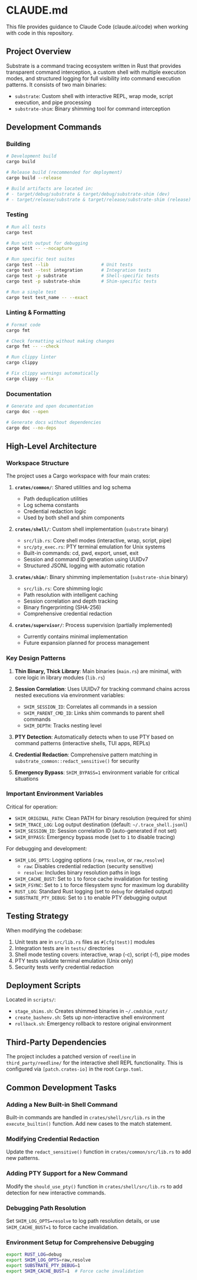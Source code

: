 # CLAUDE.md

This file provides guidance to Claude Code (claude.ai/code) when working with code in this repository.

## Project Overview

Substrate is a command tracing ecosystem written in Rust that provides transparent command interception, a custom shell with multiple execution modes, and structured logging for full visibility into command execution patterns. It consists of two main binaries:
- `substrate`: Custom shell with interactive REPL, wrap mode, script execution, and pipe processing
- `substrate-shim`: Binary shimming tool for command interception

## Development Commands

### Building
```bash
# Development build
cargo build

# Release build (recommended for deployment)
cargo build --release

# Build artifacts are located in:
# - target/debug/substrate & target/debug/substrate-shim (dev)
# - target/release/substrate & target/release/substrate-shim (release)
```

### Testing
```bash
# Run all tests
cargo test

# Run with output for debugging
cargo test -- --nocapture

# Run specific test suites
cargo test --lib                    # Unit tests
cargo test --test integration       # Integration tests
cargo test -p substrate             # Shell-specific tests
cargo test -p substrate-shim        # Shim-specific tests

# Run a single test
cargo test test_name -- --exact
```

### Linting & Formatting
```bash
# Format code
cargo fmt

# Check formatting without making changes
cargo fmt -- --check

# Run clippy linter
cargo clippy

# Fix clippy warnings automatically
cargo clippy --fix
```

### Documentation
```bash
# Generate and open documentation
cargo doc --open

# Generate docs without dependencies
cargo doc --no-deps
```

## High-Level Architecture

### Workspace Structure
The project uses a Cargo workspace with four main crates:

1. **`crates/common/`**: Shared utilities and log schema
   - Path deduplication utilities
   - Log schema constants
   - Credential redaction logic
   - Used by both shell and shim components

2. **`crates/shell/`**: Custom shell implementation (`substrate` binary)
   - `src/lib.rs`: Core shell modes (interactive, wrap, script, pipe)
   - `src/pty_exec.rs`: PTY terminal emulation for Unix systems
   - Built-in commands: cd, pwd, export, unset, exit
   - Session and command ID generation using UUIDv7
   - Structured JSONL logging with automatic rotation

3. **`crates/shim/`**: Binary shimming implementation (`substrate-shim` binary)
   - `src/lib.rs`: Core shimming logic
   - Path resolution with intelligent caching
   - Session correlation and depth tracking
   - Binary fingerprinting (SHA-256)
   - Comprehensive credential redaction

4. **`crates/supervisor/`**: Process supervision (partially implemented)
   - Currently contains minimal implementation
   - Future expansion planned for process management

### Key Design Patterns

1. **Thin Binary, Thick Library**: Main binaries (`main.rs`) are minimal, with core logic in library modules (`lib.rs`)

2. **Session Correlation**: Uses UUIDv7 for tracking command chains across nested executions via environment variables:
   - `SHIM_SESSION_ID`: Correlates all commands in a session
   - `SHIM_PARENT_CMD_ID`: Links shim commands to parent shell commands
   - `SHIM_DEPTH`: Tracks nesting level

3. **PTY Detection**: Automatically detects when to use PTY based on command patterns (interactive shells, TUI apps, REPLs)

4. **Credential Redaction**: Comprehensive pattern matching in `substrate_common::redact_sensitive()` for security

5. **Emergency Bypass**: `SHIM_BYPASS=1` environment variable for critical situations

### Important Environment Variables

Critical for operation:
- `SHIM_ORIGINAL_PATH`: Clean PATH for binary resolution (required for shim)
- `SHIM_TRACE_LOG`: Log output destination (default: `~/.trace_shell.jsonl`)
- `SHIM_SESSION_ID`: Session correlation ID (auto-generated if not set)
- `SHIM_BYPASS`: Emergency bypass mode (set to `1` to disable tracing)

For debugging and development:
- `SHIM_LOG_OPTS`: Logging options (`raw`, `resolve`, or `raw,resolve`)
  - `raw`: Disables credential redaction (security sensitive)
  - `resolve`: Includes binary resolution paths in logs
- `SHIM_CACHE_BUST`: Set to `1` to force cache invalidation for testing
- `SHIM_FSYNC`: Set to `1` to force filesystem sync for maximum log durability
- `RUST_LOG`: Standard Rust logging (set to `debug` for detailed output)
- `SUBSTRATE_PTY_DEBUG`: Set to `1` to enable PTY debugging output

## Testing Strategy

When modifying the codebase:
1. Unit tests are in `src/lib.rs` files as `#[cfg(test)]` modules
2. Integration tests are in `tests/` directories
3. Shell mode testing covers: interactive, wrap (-c), script (-f), pipe modes
4. PTY tests validate terminal emulation (Unix only)
5. Security tests verify credential redaction

## Deployment Scripts

Located in `scripts/`:
- `stage_shims.sh`: Creates shimmed binaries in `~/.cmdshim_rust/`
- `create_bashenv.sh`: Sets up non-interactive shell environment
- `rollback.sh`: Emergency rollback to restore original environment

## Third-Party Dependencies

The project includes a patched version of `reedline` in `third_party/reedline/` for the interactive shell REPL functionality. This is configured via `[patch.crates-io]` in the root `Cargo.toml`.

## Common Development Tasks

### Adding a New Built-in Shell Command
Built-in commands are handled in `crates/shell/src/lib.rs` in the `execute_builtin()` function. Add new cases to the match statement.

### Modifying Credential Redaction
Update the `redact_sensitive()` function in `crates/common/src/lib.rs` to add new patterns.

### Adding PTY Support for a New Command
Modify the `should_use_pty()` function in `crates/shell/src/lib.rs` to add detection for new interactive commands.

### Debugging Path Resolution
Set `SHIM_LOG_OPTS=resolve` to log path resolution details, or use `SHIM_CACHE_BUST=1` to force cache invalidation.

### Environment Setup for Comprehensive Debugging
```bash
export RUST_LOG=debug
export SHIM_LOG_OPTS=raw,resolve
export SUBSTRATE_PTY_DEBUG=1
export SHIM_CACHE_BUST=1  # Force cache invalidation
```